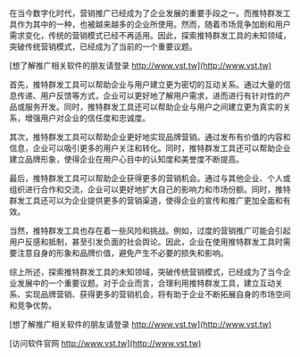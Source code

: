 在当今数字化时代，营销推广已经成为了企业发展的重要手段之一。而推特群发工具作为其中的一种，也被越来越多的企业所使用。然而，随着市场竞争加剧和用户需求变化，传统的营销模式已经不再适用。因此，探索推特群发工具的未知领域，突破传统营销模式，已经成为了当前的一个重要议题。

[想了解推广相关软件的朋友请登录 http://www.vst.tw](http://www.vst.tw)

首先，推特群发工具可以帮助企业与用户建立更为密切的互动关系。通过大量的信息传递、用户反馈等方式，企业可以更好地了解用户需求，进而进行有针对性的产品或服务开发。同时，推特群发工具还可以帮助企业与用户之间建立更为真实的关系，增强用户对企业的信任度和忠诚度。

其次，推特群发工具可以帮助企业更好地实现品牌营销。通过发布有价值的内容和信息，企业可以吸引更多的用户关注和转化。同时，推特群发工具还可以帮助企业建立品牌形象，使得企业在用户心目中的认知度和美誉度不断提高。

最后，推特群发工具可以帮助企业获得更多的营销机会。通过与其他企业、个人或组织进行合作和交流，企业可以更好地扩大自己的影响力和市场份额。同时，推特群发工具还可以为企业提供更多的营销渠道，使得企业的宣传和推广更加全面和有效。

当然，推特群发工具也存在着一些风险和挑战。例如，过度的营销推广可能会引起用户反感和抵制，甚至引发负面的社会舆论。因此，企业在使用推特群发工具时需要注意自身的形象和品牌价值，避免产生不必要的损失和影响。

综上所述，探索推特群发工具的未知领域，突破传统营销模式，已经成为了当今企业发展中的一个重要议题。对于企业而言，合理利用推特群发工具，建立互动关系、实现品牌营销、获得更多的营销机会，将有助于企业不断拓展自身的市场空间和竞争优势。

[想了解推广相关软件的朋友请登录 http://www.vst.tw](http://www.vst.tw)


[访问软件官网 http://www.vst.tw](http://www.vst.tw)
